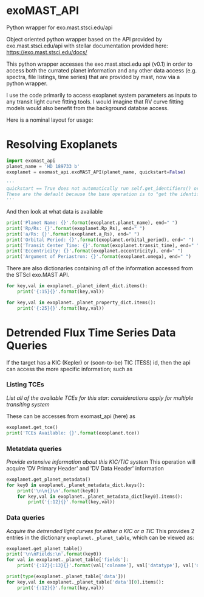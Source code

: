 # exoMAST_API
Python wrapper for exo.mast.stsci.edu/api

Object oriented python wrapper based on the API provided by exo.mast.stsci.edu/api with stellar documentation provided here: https://exo.mast.stsci.edu/docs/


This python wrapper accesses the exo.mast.stsci.edu api (v0.1) in order to access both the currated planet information and any other data access (e.g. spectra, file listings, time series) that are provided by mast, now via a python wrapper.

I use the code primarily to access exoplanet system parameters as inputs to any transit light curve fitting tools. I would imagine that RV curve fitting models would also benefit from the background databse access.

Here is a nominal layout for usage:

# Resolving Exoplanets

```python
import exomast_api
planet_name = 'HD 189733 b'
exoplanet = exomast_api.exoMAST_API(planet_name, quickstart=False)

'''
quickstart == True does not automatically run self.get_identifiers() or self.get_properties()
These are the default because the base operation is to "get the identifiers and properties"
'''
```
And then look at what data is available
```python
print('Planet Name: {}'.format(exoplanet.planet_name), end=" ")
print('Rp/Rs: {}'.format(exoplanet.Rp_Rs), end=" ")
print('a/Rs: {}'.format(exoplanet.a_Rs), end=" ")
print('Orbital Period: {}'.format(exoplanet.orbital_period), end=" ")
print('Transit Center Time: {}'.format(exoplanet.transit_time), end=" ")
print('Eccentricity: {}'.format(exoplanet.eccentricity), end=" ")
print('Argument of Periastron: {}'.format(exoplanet.omega), end=" ")
```

There are also dictionaries containing *all* of the information accessed from the STScI exo.MAST API.

```python
for key,val in exoplanet._planet_ident_dict.items():
    print('{:15}{}'.format(key,val))

for key,val in exoplanet._planet_property_dict.items():
    print('{:25}{}'.format(key,val))
```

# Detrended Flux Time Series Data Queries

If the target has a KIC (Kepler) or (soon-to-be) TIC (TESS) id, then the api can access the more specific information; such as

### Listing TCEs
*List all of the available TCEs for this star: considerations apply for multiple transiting system*

These can be accesses from exomast_api (here) as

```python
exoplanet.get_tce()
print('TCEs Available: {}'.format(exoplanet.tce))
```

### Metatdata queries
*Provide extensive information about this KIC/TIC system*
This operation will acquire 'DV Primary Header' and 'DV Data Header' information

```python
exoplanet.get_planet_metadata()
for key0 in exoplanet._planet_metadata_dict.keys():
    print('\n\n{}\n'.format(key0))
    for key,val in exoplanet._planet_metadata_dict[key0].items():
        print('{:12}{}'.format(key,val))
```

### Data queries
*Acquire the detrended light curves for either a KIC or a TIC*
This provides 2 entries in the dictionary `exoplanet._planet_table`, which can be viewed as:
```python
exoplanet.get_planet_table()
print('\n\nFields:\n'.format(key0))
for val in exoplanet._planet_table['fields']:
    print('{:12}{:13}{}'.format(val['colname'], val['datatype'], val['description']))

print(type(exoplanet._planet_table['data']))
for key,val in exoplanet._planet_table['data'][0].items():
    print('{:12}{}'.format(key,val))
```

